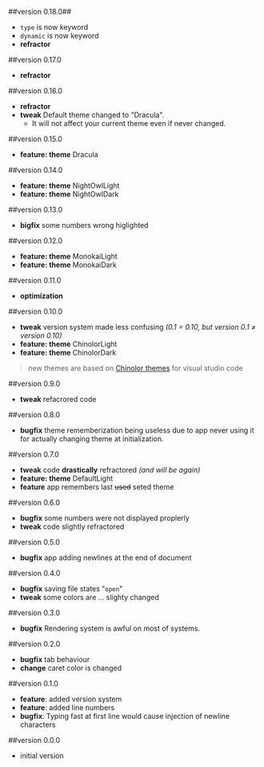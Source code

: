 ##version 0.18.0##
* `type` is now keyword
* `dynamic` is now keyword
* **refractor**

##version 0.17.0
* **refractor**

##version 0.16.0
* **refractor**
* **tweak** Default theme changed to "Dracula".
   * It will not affect your current theme even if never changed.

##version 0.15.0
* **feature: theme** Dracula


##version 0.14.0
* **feature: theme** NightOwlLight
* **feature: theme** NightOwlDark


##version 0.13.0
* **bigfix** some numbers wrong higlighted


##version 0.12.0
* **feature: theme** MonokaiLight
* **feature: theme** MonokaiDark

##version 0.11.0
* **optimization**

##version 0.10.0
* **tweak** version system made less confusing *(0.1 = 0.10, but version 0.1 ≠ version 0.10)*
* **feature: theme** ChinolorLight
* **feature: theme** ChinolorDark
> new themes are based on 
> [Chinolor themes](https://marketplace.visualstudio.com/items?itemName=iwyvi.chinolor)
> for visual studio code

##version 0.9.0
* **tweak** refacrored code

##version 0.8.0
* **bugfix** theme rememberization being useless due to app never 
using it for actually changing theme at initialization.

##version 0.7.0
* **tweak** code __drastically__ refractored *(and will be again)*
* **feature: theme** DefaultLight
* **feature** app remembers last ~~used~~ seted theme

##version 0.6.0
* **bugfix** some numbers were not displayed proplerly
* **tweak** code slightly refractored

##version 0.5.0
* **bugfix** app adding newlines at the end of document

##version 0.4.0
* **bugfix** saving file states "`open`"
* **tweak** some colors are ... slighty changed

##version 0.3.0
* **bugfix** Rendering system is awful on most of systems.

##version 0.2.0
* **bugfix** tab behaviour
* **change** caret color is changed



##version 0.1.0
* **feature**: added version system
* **feature**: added line numbers
* **bugfix**: Typing fast at first line would cause injection of
newline characters


##version 0.0.0
* initial version